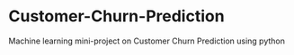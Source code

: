 # Customer-Churn-Prediction
Machine learning mini-project on Customer Churn Prediction using python
